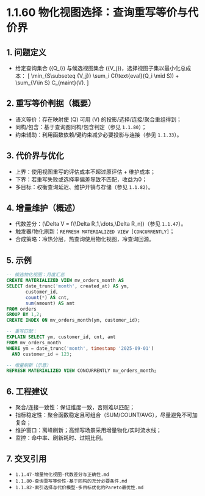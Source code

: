 ﻿# 1.1.60 物化视图选择：查询重写等价与代价界

## 1. 问题定义

- 给定查询集合 \(\{Q_i\}\) 与候选视图集合 \(\{V_j\}\)，选择视图子集以最小化总成本：
\[ \min_{S\subseteq \{V_j\}} \sum_i C(\text{eval}(Q_i \mid S)) + \sum_{V\in S} C_{maint}(V). \]

## 2. 重写等价判据（概要）

- 语义等价：存在映射使 \(Q\) 可用 \(V\) 的投影/选择/连接/聚合重组得到；
- 同构/包含：基于查询图同构/包含判定（参见 `1.1.80`）；
- 约束辅助：利用函数依赖/键约束减少必要投影与连接（参见 `1.1.33`）。

## 3. 代价界与优化

- 上界：使用视图重写的评估成本不超过原评估 + 维护成本；
- 下界：若重写失败或选择率偏差导致不匹配，收益为0；
- 多目标：权衡查询延迟、维护开销与存储（参见 `1.1.82`）。

## 4. 增量维护（概述）

- 代数差分：\(\Delta V = f(\Delta R_1,\dots,\Delta R_n)\)（参见 `1.1.47`）。
- 触发器/物化刷新：`REFRESH MATERIALIZED VIEW [CONCURRENTLY]`；
- 合成策略：冷热分层，热查询使用物化视图，冷查询回源。

## 5. 示例

```sql
-- 候选物化视图：月度汇总
CREATE MATERIALIZED VIEW mv_orders_month AS
SELECT date_trunc('month', created_at) AS ym,
       customer_id,
       count(*) AS cnt,
       sum(amount) AS amt
FROM orders
GROUP BY 1,2;
CREATE INDEX ON mv_orders_month(ym, customer_id);

-- 重写匹配：
EXPLAIN SELECT ym, customer_id, cnt, amt
FROM mv_orders_month
WHERE ym = date_trunc('month', timestamp '2025-09-01')
  AND customer_id = 123;

-- 增量刷新（示意）
REFRESH MATERIALIZED VIEW CONCURRENTLY mv_orders_month;
```

## 6. 工程建议

- 聚合/连接一致性：保证维度一致，否则难以匹配；
- 指标稳定性：聚合函数稳定且可组合（SUM/COUNT/AVG），尽量避免不可加复合；
- 维护窗口：离峰刷新；高频写场景采用增量物化/实时流水线；
- 监控：命中率、刷新耗时、过期比例。

## 7. 交叉引用

- `1.1.47-增量物化视图-代数差分与正确性.md`
- `1.1.80-查询重写等价性-基于同构的充分必要条件.md`
- `1.1.82-索引选择与代价模型-多目标优化的Pareto最优性.md`
